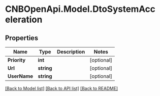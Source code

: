 # CNBOpenApi.Model.DtoSystemAcceleration

## Properties

Name | Type | Description | Notes
------------ | ------------- | ------------- | -------------
**Priority** | **int** |  | [optional] 
**Url** | **string** |  | [optional] 
**UserName** | **string** |  | [optional] 

[[Back to Model list]](../../README.md#documentation-for-models) [[Back to API list]](../../README.md#documentation-for-api-endpoints) [[Back to README]](../../README.md)


